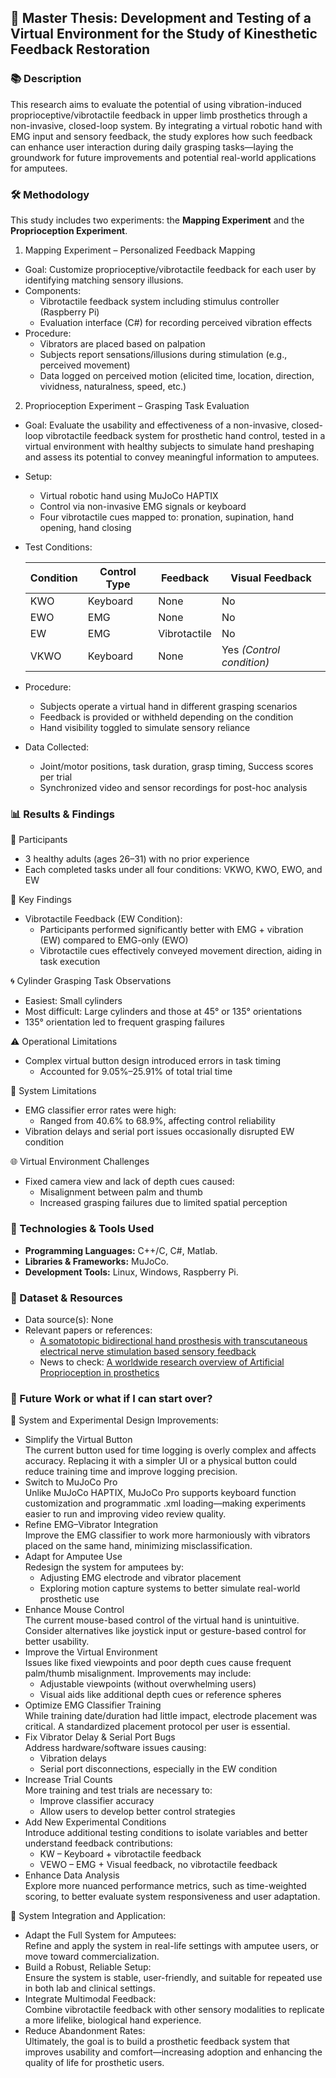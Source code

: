 ## 📌  Master Thesis: Development and Testing of a Virtual Environment for the Study of Kinesthetic Feedback Restoration

### 📚 Description
This research aims to evaluate the potential of using vibration-induced proprioceptive/vibrotactile feedback in upper limb prosthetics through a non-invasive, closed-loop system. By integrating a virtual robotic hand with EMG input and sensory feedback, the study explores how such feedback can enhance user interaction during daily grasping tasks—laying the groundwork for future improvements and potential real-world applications for amputees. 

### 🛠 Methodology
This study includes two experiments: the **Mapping Experiment** and the **Proprioception Experiment**.

1. Mapping Experiment – Personalized Feedback Mapping
- Goal: Customize proprioceptive/vibrotactile feedback for each user by identifying matching sensory illusions.
- Components:
  - Vibrotactile feedback system including stimulus controller (Raspberry Pi)
  - Evaluation interface (C#) for recording perceived vibration effects
- Procedure:
  - Vibrators are placed based on palpation
  - Subjects report sensations/illusions during stimulation (e.g., perceived movement)
  - Data logged on perceived motion (elicited time, location, direction, vividness, naturalness, speed, etc.)

2. Proprioception Experiment – Grasping Task Evaluation
- Goal: Evaluate the usability and effectiveness of a non-invasive, closed-loop vibrotactile feedback system for prosthetic hand control, tested in a virtual environment with healthy subjects to simulate hand preshaping and assess its potential to convey meaningful information to amputees.
- Setup:
  - Virtual robotic hand using MuJoCo HAPTIX
  - Control via non-invasive EMG signals or keyboard
  - Four vibrotactile cues mapped to: pronation, supination, hand opening, hand closing
- Test Conditions:
  
  | Condition | Control Type | Feedback     | Visual Feedback           |
  | --------- | ------------ | ------------ | ------------------------- |
  | KWO       | Keyboard     | None         | No                        |
  | EWO       | EMG          | None         | No                        |
  | EW        | EMG          | Vibrotactile | No                        |
  | VKWO      | Keyboard     | None         | Yes *(Control condition)* |

- Procedure:
  - Subjects operate a virtual hand in different grasping scenarios
  - Feedback is provided or withheld depending on the condition
  - Hand visibility toggled to simulate sensory reliance
- Data Collected:
  - Joint/motor positions, task duration, grasp timing, Success scores per trial
  - Synchronized video and sensor recordings for post-hoc analysis

### 📊 Results & Findings
🧪 Participants
- 3 healthy adults (ages 26–31) with no prior experience
- Each completed tasks under all four conditions: VKWO, KWO, EWO, and EW

🎯 Key Findings
- Vibrotactile Feedback (EW Condition):
  - Participants performed significantly better with EMG + vibration (EW) compared to EMG-only (EWO)
  - Vibrotactile cues effectively conveyed movement direction, aiding in task execution

🌀 Cylinder Grasping Task Observations
- Easiest: Small cylinders
- Most difficult: Large cylinders and those at 45° or 135° orientations
- 135° orientation led to frequent grasping failures

⚠️ Operational Limitations
- Complex virtual button design introduced errors in task timing
  - Accounted for 9.05%–25.91% of total trial time

🔧 System Limitations
- EMG classifier error rates were high:
  - Ranged from 40.6% to 68.9%, affecting control reliability
- Vibration delays and serial port issues occasionally disrupted EW condition

🌐 Virtual Environment Challenges
- Fixed camera view and lack of depth cues caused:
  - Misalignment between palm and thumb
  - Increased grasping failures due to limited spatial perception

### 🔧 Technologies & Tools Used
- **Programming Languages:** C++/C, C#, Matlab.
- **Libraries & Frameworks:** MuJoCo.
- **Development Tools:** Linux, Windows, Raspberry Pi.

### 📂 Dataset & Resources
- Data source(s): None
- Relevant papers or references:
  - [A somatotopic bidirectional hand prosthesis with transcutaneous electrical nerve stimulation based sensory feedback](https://www.nature.com/articles/s41598-017-11306-w)
  - News to check: [A worldwide research overview of Artificial Proprioception in prosthetics](https://pubmed.ncbi.nlm.nih.gov/40261833/)

### 🚀 Future Work or what if I can start over?

🔧 System and Experimental Design Improvements:

- Simplify the Virtual Button <br/>
  The current button used for time logging is overly complex and affects accuracy. Replacing it with a simpler UI or a physical button could reduce training time and improve logging precision.
- Switch to MuJoCo Pro <br/>
  Unlike MuJoCo HAPTIX, MuJoCo Pro supports keyboard function customization and programmatic .xml loading—making experiments easier to run and improving video review quality.
- Refine EMG–Vibrator Integration <br/>
  Improve the EMG classifier to work more harmoniously with vibrators placed on the same hand, minimizing misclassification.
- Adapt for Amputee Use <br/>
  Redesign the system for amputees by:
  - Adjusting EMG electrode and vibrator placement
  - Exploring motion capture systems to better simulate real-world prosthetic use
- Enhance Mouse Control  <br/>
  The current mouse-based control of the virtual hand is unintuitive. Consider alternatives like joystick input or gesture-based control for better usability.
- Improve the Virtual Environment  <br/>
  Issues like fixed viewpoints and poor depth cues cause frequent palm/thumb misalignment. Improvements may include:
  - Adjustable viewpoints (without overwhelming users)
  - Visual aids like additional depth cues or reference spheres
- Optimize EMG Classifier Training <br/>
  While training date/duration had little impact, electrode placement was critical. A standardized placement protocol per user is essential.
- Fix Vibrator Delay & Serial Port Bugs <br/>
  Address hardware/software issues causing:
  - Vibration delays
  - Serial port disconnections, especially in the EW condition
- Increase Trial Counts <br/>
  More training and test trials are necessary to:
  - Improve classifier accuracy
  - Allow users to develop better control strategies
- Add New Experimental Conditions <br/>
  Introduce additional testing conditions to isolate variables and better understand feedback contributions:
  - KW – Keyboard + vibrotactile feedback
  - VEWO – EMG + Visual feedback, no vibrotactile feedback
- Enhance Data Analysis <br/>
  Explore more nuanced performance metrics, such as time-weighted scoring, to better evaluate system responsiveness and user adaptation.

🤖 System Integration and Application:
- Adapt the Full System for Amputees: <br/>
  Refine and apply the system in real-life settings with amputee users, or move toward commercialization.
- Build a Robust, Reliable Setup: <br/>
  Ensure the system is stable, user-friendly, and suitable for repeated use in both lab and clinical settings.
- Integrate Multimodal Feedback: <br/>
  Combine vibrotactile feedback with other sensory modalities to replicate a more lifelike, biological hand experience.
- Reduce Abandonment Rates: <br/>
  Ultimately, the goal is to build a prosthetic feedback system that improves usability and comfort—increasing adoption and enhancing the quality of life for prosthetic users.


